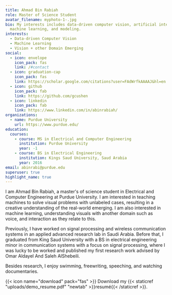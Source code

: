 ```yaml
---
title: Ahmad Bin Rabiah
role: Master of Science Student
avatar_filename: myphoto-1-.jpg
bio: My interests includes data-driven computer vision, artificial intelligence,
  machine learning, and modeling.
interests:
  - Data-driven Computer Vision
  - Machine Learning
  - Vision + other Domain Emerging
social:
  - icon: envelope
    icon_pack: fas
    link: /#contact
  - icon: graduation-cap
    icon_pack: fas
    link: https://scholar.google.com/citations?user=FAdWrfkAAAAJ&hl=en
  - icon: github
    icon_pack: fab
    link: https://github.com/gcushen
  - icon: linkedin
    icon_pack: fab
    link: https://www.linkedin.com/in/abinrabiah/
organizations:
  - name: Purdue University
    url: https://www.purdue.edu/
education:
  courses:
    - course: MS in Electrical and Computer Engineering
      institution: Purdue University
      year: -1
    - course: BS in Electrical Engineering
      institution: Kings Saud University, Saud Arabia
      year: 2016
email: abinrabi@purdue.edu
superuser: true
highlight_name: true
---
```

I am Ahmad Bin Rabiah, a master's of science student in Electrical and Computer Engineering at Purdue University. I am interested in teaching machines to solve visual problems with unlabeled cases, resulting in a creative understanding of the real-world emerging. I am also interested in machine learning, understanding visuals with another domain such as voice, and interaction as they relate to this. 

Previously, I have worked on signal processing and wireless communication systems in an applied advanced research lab in Saudi Arabia. Before that, I graduated from King Saud University with a BS in electrical engineering minor in communication systems with a focus on signal processing, where I was lucky to be worked and published my first research work advised by Omar Aldayel And Saleh AlShebeili.

Besides research, I enjoy swimming, freewriting, speeching, and watching documentaries.



{{< icon name="download" pack="fas" >}} Download my {{< staticref "uploads/demo_resume.pdf" "newtab" >}}resumé{{< /staticref >}}.
